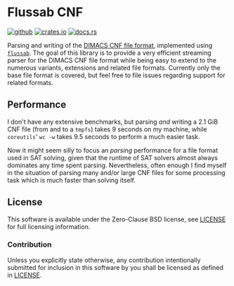 # Flussab CNF

[![github][github-badge]][github]
[![crates.io][crate-badge]][crate]
[![docs.rs][docs-badge]][docs]

Parsing and writing of the [DIMACS CNF file format][dimacs-cnf], implemented
using [`flussab`][flussab]. The goal of this library is to provide a very
efficient streaming parser for the DIMACS CNF file format while being easy to
extend to the numerous variants, extensions and related file formats. Currently
only the base file format is covered, but feel free to file issues regarding
support for related formats.

## Performance

I don't have any extensive benchmarks, but parsing _and_ writing a 2.1 GiB CNF
file (from and to a `tmpfs`) takes 9 seconds on my machine, while `coreutils`'
`wc -w` takes 9.5 seconds to perform a much easier task.

Now it might seem silly to focus an _parsing_ performance for a file format
used in SAT solving, given that the runtime of SAT solvers almost always
dominates any time spent parsing. Nevertheless, often enough I find myself in
the situation of parsing many and/or large CNF files for some processing task
which is much faster than solving itself.

[dimacs-cnf]:http://www.satcompetition.org/2009/format-benchmarks2009.html
[flussab]:https://crates.io/crates/flussab

## License

This software is available under the Zero-Clause BSD license, see
[LICENSE](LICENSE) for full licensing information.

### Contribution

Unless you explicitly state otherwise, any contribution intentionally submitted
for inclusion in this software by you shall be licensed as defined in
[LICENSE](LICENSE).

[github]:https://github.com/jix/flussab
[crate]:https://crates.io/crates/flussab-cnf
[docs]:https://docs.rs/flussab-cnf/*/flussab_cnf

[github-badge]: https://img.shields.io/badge/github-jix/flussab-blueviolet?style=flat-square
[crate-badge]: https://img.shields.io/crates/v/flussab-cnf?style=flat-square
[docs-badge]: https://img.shields.io/badge/docs.rs-flussab_cnf-informational?style=flat-square
